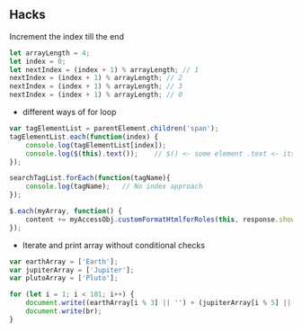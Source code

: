## Hacks
Increment the index till the end
```javascript
let arrayLength = 4;
let index = 0;
let nextIndex = (index + 1) % arrayLength; // 1
nextIndex = (index + 1) % arrayLength; // 2
nextIndex = (index + 1) % arrayLength; // 3
nextIndex = (index + 1) % arrayLength; // 0
```

* different ways of for loop
```javascript
var tagElementList = parentElement.children('span');
tagElementList.each(function(index) {
	console.log(tagElementList[index]);
	console.log($(this).text());	// $() <- some element .text <- its property
});

searchTagList.forEach(function(tagName){
	console.log(tagName);	// No index approach
});

$.each(myArray, function() {
	content += myAccessObj.customFormatHtmlforRoles(this, response.showRevokeAction); // this.var1 can be used to get item in the array
});
```

* Iterate and print array without conditional checks
```javascript
var earthArray = ['Earth'];
var jupiterArray = ['Jupiter'];
var plutoArray = ['Pluto'];

for (let i = 1; i < 101; i++) {
    document.write((earthArray[i % 3] || '') + (jupiterArray[i % 5] || '') + (plutoArray[i % 9] || '') || i);
    document.write(br);
}
```